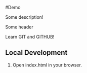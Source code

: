 #Demo

Some description!

Some header

Learn GIT and GITHUB!

## Local Development

1. Open index.html in your browser.
